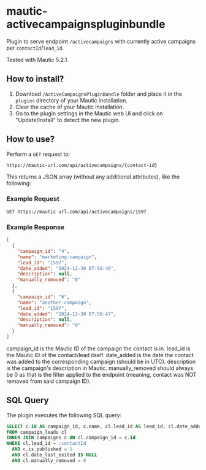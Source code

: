 # mautic-activecampaignspluginbundle
Plugin to serve endpoint `/activecampaigns` with currently active campaigns per `contactId`/`lead_id`.

Tested with Mautic 5.2.1.

## How to install?

1. Download `/ActiveCampaignsPluginBundle` folder and place it in the `plugins` directory of your Mautic installation.
2. Clear the cache of your Mautic installation.
3. Go to the plugin settings in the Mautic web UI and click on "Update/Install" to detect the new plugin.

## How to use?

Perform a `GET` request to:

```
https://mautic-url.com/api/activecampaigns/{contact-id}
```

This returns a JSON array (without any additional attributes), like the following:

### Example Request

```
GET https://mautic-url.com/api/activecampaigns/1597
```

### Example Response

```json
[
  {
    "campaign_id": "4",
    "name": "marketing-campaign",
    "lead_id": "1597",
    "date_added": "2024-12-30 07:50:46",
    "description": null,
    "manually_removed": "0"
  },
  {
    "campaign_id": "6",
    "name": "another-campaign",
    "lead_id": "1597",
    "date_added": "2024-12-30 07:50:47",
    "description": null,
    "manually_removed": "0"
  }
]
```
campaign_id is the Mautic ID of the campaign the contact is in.
lead_id is the Mautic ID of the contact/lead itself.
date_added is the date the contact was added to the corresponding campaign (should be in UTC).
description is the campaign's description in Mautic.
manually_removed should always be 0 as that is the filter applied to the endpoint (meaning, contact was NOT removed from said campaign ID).

## SQL Query

The plugin executes the following SQL query:

```sql
SELECT c.id AS campaign_id, c.name, cl.lead_id AS lead_id, cl.date_added, c.description, cl.manually_removed
FROM campaign_leads cl
INNER JOIN campaigns c ON cl.campaign_id = c.id
WHERE cl.lead_id = :contactId
  AND c.is_published = 1
  AND cl.date_last_exited IS NULL
  AND cl.manually_removed = 0
```
